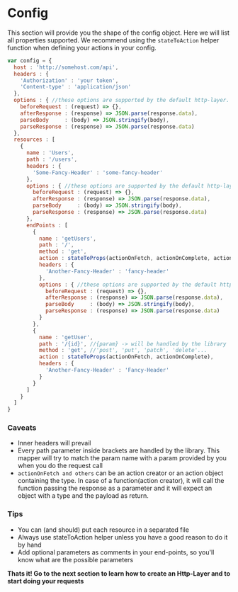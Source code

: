 # Config

This section will provide you the shape of the config object. Here we will list all properties supported. We recommend using the ``stateToAction`` helper function when defining your actions in your config.

```js
var config = {
  host : 'http://somehost.com/api',
  headers : {
    'Authorization' : 'your token',
    'Content-type' : 'application/json'
  },
  options : { //these options are supported by the default http-layer.
    beforeRequest : (request) => {},
    afterResponse : (response) => JSON.parse(response.data),
    parseBody     : (body) => JSON.stringify(body),
    parseResponse : (response) => JSON.parse(response.data)
  },
  resources : [
    {
      name : 'Users',
      path : '/users',
      headers : {
        'Some-Fancy-Header' : 'some-fancy-header'
      },
      options : { //these options are supported by the default http-layer.
        beforeRequest : (request) => {},
        afterResponse : (response) => JSON.parse(response.data),
        parseBody     : (body) => JSON.stringify(body),
        parseResponse : (response) => JSON.parse(response.data)
      },
      endPoints : [
        {
          name : 'getUsers',
          path : '/',
          method : 'get',
          action : stateToProps(actionOnFetch, actionOnComplete, actionOnError, actionOnCancelled),
          headers : {
            'Another-Fancy-Header' : 'fancy-header'
          },
          options : { //these options are supported by the default http-layer.
            beforeRequest : (request) => {},
            afterResponse : (response) => JSON.parse(response.data),
            parseBody     : (body) => JSON.stringify(body),
            parseResponse : (response) => JSON.parse(response.data)
          }
        },
        {
          name : 'getUser',
          path : '/{id}', //{param} -> will be handled by the library
          method : 'get', //'post', 'put', 'patch', 'delete'...
          action : stateToProps(actionOnFetch, actionOnComplete),
          headers : {
            'Another-Fancy-Header' : 'Fancy-Header'
          }
        }
      ]
    }
  ]
}
```

### Caveats

* Inner headers will prevail
* Every path parameter inside brackets are handled by the library. This mapper will try to match the param name with a param provided by you when you do the request call
* ``actionOnFetch and others`` can be an action creator or an action object containing the type. In case of a function(action creator), it will call the function passing the response as a parameter and it will expect an object with a type and the payload as return.

### Tips

* You can (and should) put each resource in a separated file
* Always use stateToAction helper unless you have a good reason to do it by hand
* Add optional parameters as comments in your end-points, so you'll know what are the possible parameters

<b>Thats it! Go to the next section to learn how to create an Http-Layer and to start doing your requests</b>
